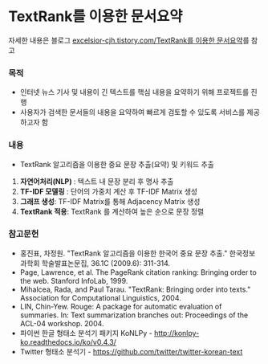 # TextRank를 이용한 문서요약
자세한 내용은 블로그 [excelsior-cjh.tistory.com/TextRank를 이용한 문서요약](http://excelsior-cjh.tistory.com/entry/TextRank%EB%A5%BC-%EC%9D%B4%EC%9A%A9%ED%95%9C-%EB%AC%B8%EC%84%9C%EC%9A%94%EC%95%BD?category=918734)를 참고

### 목적

* 인터넷 뉴스 기사 및 내용이 긴 텍스트를 핵심 내용을 요약하기 위해 프로젝트를 진행
* 사용자가 검색한 문서들의 내용을 요약하여 빠르게 검토할 수 있도록 서비스를 제공하고자 함

### 내용

* TextRank 알고리즘을 이용한 중요 문장 추출(요약) 및 키워드 추출

1. **자연어처리(NLP)** : 텍스트 내 문장 분리 후 명사 추출
2. **TF-IDF 모델링** : 단어의 가중치 계산 후 TF-IDF Matrix 생성
3. **그래프 생성**: TF-IDF Matrix를 통해 Adjacency Matrix 생성
4. **TextRank 적용**: TextRank 를 계산하여 높은 순으로 문장 정렬

### 참고문헌

* 홍진표, 차정원. "TextRank 알고리즘을 이용한 한국어 중요 문장 추출." 한국정보과학회 학술발표논문집, 36.1C (2009.6): 311-314. 
* Page, Lawrence, et al. The PageRank citation ranking: Bringing order to the web. Stanford InfoLab, 1999. 
* Mihalcea, Rada, and Paul Tarau. "TextRank: Bringing order into texts." Association for Computational Linguistics, 2004. 
* LIN, Chin-Yew. Rouge: A package for automatic evaluation of summaries. In: Text summarization branches out: Proceedings of the ACL-04 workshop. 2004. 
* 파이썬 한글 형태소 분석기 패키지 KoNLPy - http://konlpy-ko.readthedocs.io/ko/v0.4.3/ 
* Twitter 형태소 분석기 - https://github.com/twitter/twitter-korean-text 
